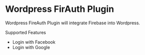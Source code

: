 # Wordpress FirAuth Plugin

Wordpress FireAuth Plugin will integrate Firebase into Wordpress.

Supported Features
* Login with Facebook
* Login with Google